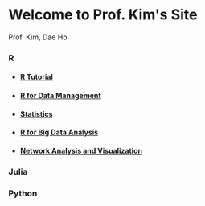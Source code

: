 # Welcome to Prof. Kim's Site
Prof. Kim, Dae Ho



### R

- #### [R Tutorial](./R-Tutorial/index.html)

- #### [R for Data Management](./R-for-Data-Management/index.html)

- #### [Statistics](../statistics/index.html)

- #### [R for Big Data Analysis](./R-for-BigData-Analysis/index.html)

- #### [Network Analysis and Visualization]((./R-for-Network-Analysis/index.html))



### Julia





### Python



